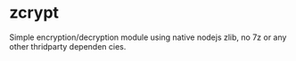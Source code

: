 # zcrypt
Simple encryption/decryption module using native nodejs zlib, no 7z or any other thridparty dependen cies.
